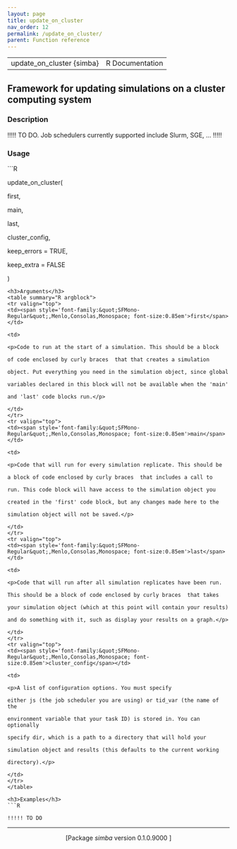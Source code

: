```yaml
---
layout: page
title: update_on_cluster 
nav_order: 12 
permalink: /update_on_cluster/
parent: Function reference
---
```


<table width="100%" summary="page for update_on_cluster {simba}"><tr>
<td>update_on_cluster {simba}</td>
<td style="text-align: right;">R Documentation</td>
</tr></table>

<h2>Framework for updating simulations on a cluster computing system</h2>
<h3>Description</h3>
<p>!!!!! TO DO. Job schedulers currently supported include Slurm, SGE, ... !!!!!
</p>
<h3>Usage</h3>
```R
update_on_cluster(
  first,
  main,
  last,
  cluster_config,
  keep_errors = TRUE,
  keep_extra = FALSE
)
```
<h3>Arguments</h3>
<table summary="R argblock">
<tr valign="top">
<td><span style='font-family:&quot;SFMono-Regular&quot;,Menlo,Consolas,Monospace; font-size:0.85em'>first</span></td>
<td>
<p>Code to run at the start of a simulation. This should be a block
of code enclosed by curly braces  that that creates a simulation
object. Put everything you need in the simulation object, since global
variables declared in this block will not be available when the 'main'
and 'last' code blocks run.</p>
</td>
</tr>
<tr valign="top">
<td><span style='font-family:&quot;SFMono-Regular&quot;,Menlo,Consolas,Monospace; font-size:0.85em'>main</span></td>
<td>
<p>Code that will run for every simulation replicate. This should be
a block of code enclosed by curly braces  that includes a call to
run. This code block will have access to the simulation object you
created in the 'first' code block, but any changes made here to the
simulation object will not be saved.</p>
</td>
</tr>
<tr valign="top">
<td><span style='font-family:&quot;SFMono-Regular&quot;,Menlo,Consolas,Monospace; font-size:0.85em'>last</span></td>
<td>
<p>Code that will run after all simulation replicates have been run.
This should be a block of code enclosed by curly braces  that takes
your simulation object (which at this point will contain your results)
and do something with it, such as display your results on a graph.</p>
</td>
</tr>
<tr valign="top">
<td><span style='font-family:&quot;SFMono-Regular&quot;,Menlo,Consolas,Monospace; font-size:0.85em'>cluster_config</span></td>
<td>
<p>A list of configuration options. You must specify
either js (the job scheduler you are using) or tid_var (the name of the
environment variable that your task ID) is stored in. You can optionally
specify dir, which is a path to a directory that will hold your
simulation object and results (this defaults to the current working
directory).</p>
</td>
</tr>
</table>

<h3>Examples</h3>
```R
!!!!! TO DO
```
<hr>

<div style="text-align: center;">[Package <em>simba</em> version 0.1.0.9000 ]</div>
